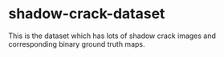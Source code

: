 # shadow-crack-dataset
This is the dataset which has lots of shadow crack images and corresponding binary ground truth maps.
